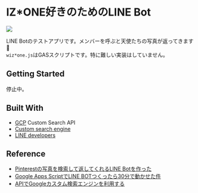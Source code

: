 # IZ*ONE好きのためのLINE Bot

<img width="" src="https://user-images.githubusercontent.com/61341108/117563840-8cba0c80-b0e3-11eb-9e0f-1b6247be74c5.png">

LINE Botのテストアプリです。メンバーを呼ぶと天使たちの写真が返ってきます👼<br>
``wiz*one.js``はGASスクリプトです。特に難しい実装はしていません。

## Getting Started
停止中。

## Built With
- [GCP](https://console.cloud.google.com/) Custom Search API
- [Custom search engine](https://cse.google.com/cse/all)
- [LINE developers](https://developers.line.biz/en/)

## Reference
- [Pinterestの写真を検索して返してくれるLINE Botを作った](https://zenn.dev/putcho/articles/2b97b006697323)
- [Google Apps ScriptでLINE BOTつくったら30分で動かせた件](https://qiita.com/hakshu/items/55c2584cf82718f47464)
- [APIでGoogleカスタム検索エンジンを利用する](https://www.ipvx.info/provider-ip-zone-search/cse/)
